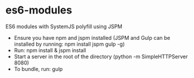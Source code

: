 # es6-modules
ES6 modules with SystemJS polyfill using JSPM

* Ensure you have npm and jspm installed (JSPM and Gulp can be installed by running: npm install jspm gulp -g)
* Run: npm install & jspm install
* Start a server in the root of the directory (python -m SimpleHTTPServer 8080)
* To bundle, run: gulp
